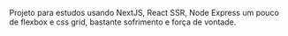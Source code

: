 Projeto para estudos usando NextJS, React SSR, Node Express um pouco de flexbox e css grid, bastante sofrimento e força de vontade.
